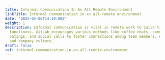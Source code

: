 ```yaml
---
title: Informal Communication In An All Remote Environment
linkTitle: Informal Communication in an all-remote environment
date: '2025-05-06T14:19:00Z'
weight: 1
description: Informal communication is vital in remote work to build trust and combat
  loneliness. GitLab encourages various methods like coffee chats, community impact
  outings, and social calls to foster connections among team members, enhancing collaboration
  and company culture.
draft: false
ref: informal-communication-in-an-all-remote-environment
---
```


